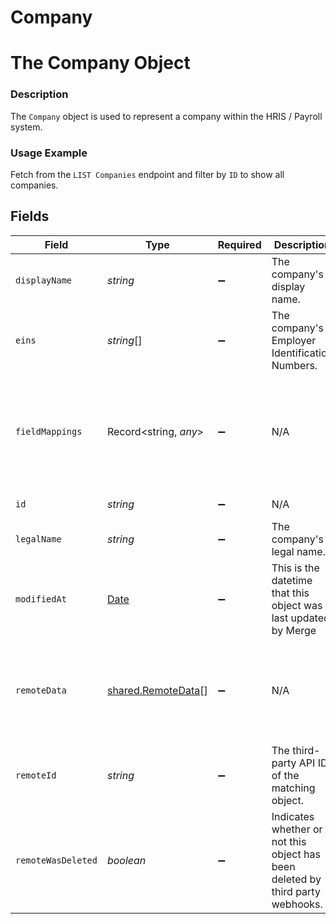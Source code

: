 # Company

# The Company Object
### Description
The `Company` object is used to represent a company within the HRIS / Payroll system.

### Usage Example
Fetch from the `LIST Companies` endpoint and filter by `ID` to show all companies.


## Fields

| Field                                                                                                                                    | Type                                                                                                                                     | Required                                                                                                                                 | Description                                                                                                                              | Example                                                                                                                                  |
| ---------------------------------------------------------------------------------------------------------------------------------------- | ---------------------------------------------------------------------------------------------------------------------------------------- | ---------------------------------------------------------------------------------------------------------------------------------------- | ---------------------------------------------------------------------------------------------------------------------------------------- | ---------------------------------------------------------------------------------------------------------------------------------------- |
| `displayName`                                                                                                                            | *string*                                                                                                                                 | :heavy_minus_sign:                                                                                                                       | The company's display name.                                                                                                              | Waystar Royco                                                                                                                            |
| `eins`                                                                                                                                   | *string*[]                                                                                                                               | :heavy_minus_sign:                                                                                                                       | The company's Employer Identification Numbers.                                                                                           | [<br/>"12-3456789",<br/>"12-3451111",<br/>"11-0011000"<br/>]                                                                             |
| `fieldMappings`                                                                                                                          | Record<string, *any*>                                                                                                                    | :heavy_minus_sign:                                                                                                                       | N/A                                                                                                                                      | {<br/>"organization_defined_targets": {<br/>"custom_key": "custom_value"<br/>},<br/>"linked_account_defined_targets": {<br/>"custom_key": "custom_value"<br/>}<br/>} |
| `id`                                                                                                                                     | *string*                                                                                                                                 | :heavy_minus_sign:                                                                                                                       | N/A                                                                                                                                      | 1b998423-db0a-4037-a4cf-f79c60cb67b3                                                                                                     |
| `legalName`                                                                                                                              | *string*                                                                                                                                 | :heavy_minus_sign:                                                                                                                       | The company's legal name.                                                                                                                | Waystar Royco, Inc.                                                                                                                      |
| `modifiedAt`                                                                                                                             | [Date](https://developer.mozilla.org/en-US/docs/Web/JavaScript/Reference/Global_Objects/Date)                                            | :heavy_minus_sign:                                                                                                                       | This is the datetime that this object was last updated by Merge                                                                          | 2021-10-16T00:00:00Z                                                                                                                     |
| `remoteData`                                                                                                                             | [shared.RemoteData](../../../sdk/models/shared/remotedata.md)[]                                                                          | :heavy_minus_sign:                                                                                                                       | N/A                                                                                                                                      | [<br/>{<br/>"path": "/companies",<br/>"data": [<br/>"Varies by platform"<br/>]<br/>}<br/>]                                               |
| `remoteId`                                                                                                                               | *string*                                                                                                                                 | :heavy_minus_sign:                                                                                                                       | The third-party API ID of the matching object.                                                                                           | 19202938                                                                                                                                 |
| `remoteWasDeleted`                                                                                                                       | *boolean*                                                                                                                                | :heavy_minus_sign:                                                                                                                       | Indicates whether or not this object has been deleted by third party webhooks.                                                           |                                                                                                                                          |